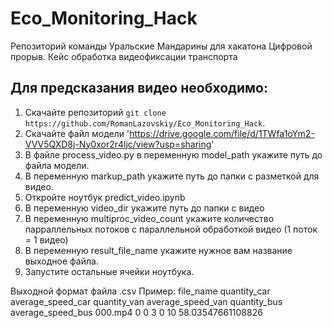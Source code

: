 # Eco_Monitoring_Hack
  Репозиторий команды Уральские Мандарины для хакатона Цифровой прорыв. Кейс обработка видеофиксации транспорта

## Для предсказания видео необходимо:

 1. Скачайте репозиторий `git clone https://github.com/RomanLazovskiy/Eco_Monitoring_Hack`.
 2. Скачайте файл модели 'https://drive.google.com/file/d/1TWfa1oYm2-VVV5QXD8j-Ny0xor2r4ljc/view?usp=sharing'
 3. В файле process_video.py в переменную model_path укажите путь до файла модели.
 4. В переменную markup_path укажите путь до папки с разметкой для видео.
 5. Откройте ноутбук predict_video.ipynb
 6. В переменную video_dir укажите путь до папки с видео
 7. В переменную multiproc_video_count укажите количество парраллельных потоков с параллельной обработкой видео (1 поток = 1 видео)
 8. В переменную result_file_name укажите нужное вам название выходное файла.
 9. Запустите остальные ячейки ноутбука.

Выходной формат файла .csv Пример:
file_name	quantity_car	average_speed_car	quantity_van	average_speed_van	quantity_bus	average_speed_bus
000.mp4	  0	            0	                3	            0	              10	          58.03547661108826

    
